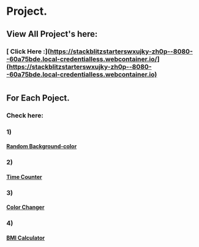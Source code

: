 # Project.

## View All Project's here:
### [ Click Here :](https://stackblitzstarterswxujky-zh0p--8080--60a75bde.local-credentialless.webcontainer.io/](https://stackblitzstarterswxujky-zh0p--8080--60a75bde.local-credentialless.webcontainer.io)
#
## For Each Poject.
### Check here:
### 1) 
#### [Random Background-color](https://stackblitz.com/edit/stackblitz-starters-wxujky?file=index.html,styles.css,01_random-background-color%2Findex.html)
### 2)
#### [ Time Counter ](https://stackblitzstarterswxujky-zh0p--8080--60a75bde.local-credentialless.webcontainer.io/02_Time_counter/index.html)
### 3)
#### [ Color Changer ](https://stackblitzstarterswxujky-zh0p--8080--60a75bde.local-credentialless.webcontainer.io/03_colorChanger/index.html)
### 4)
#### [ BMI Calculator ](https://stackblitzstarterswxujky-zh0p--8080--60a75bde.local-credentialless.webcontainer.io/04_BMI-Calculator/index.html)

